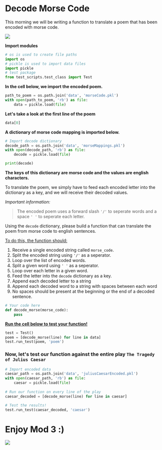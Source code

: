 
# Decode Morse Code

This morning we will be writing a function to translate a poem that has been encoded with morse code.

![](https://media.giphy.com/media/4AUH1t6ccRfhe/giphy.gif)

**Import modules**


```python
# os is used to create file paths
import os
# pickle is used to import data files
import pickle
# test package
from test_scripts.test_class import Test
```

**In the cell below, we import the encoded poem.**


```python
path_to_poem = os.path.join('data', 'morseCode.pkl')
with open(path_to_poem, 'rb') as file:
    data = pickle.load(file)
```

**Let's take a look at the first line of the poem**


```python
data[0]
```

**A dictionary of morse code mapping is imported below.**


```python
# Import decode dictionary
decode_path = os.path.join('data', 'morseMappings.pkl')
with open(decode_path, 'rb') as file:
    decode = pickle.load(file)

print(decode)
```

**The keys of this dictionary are morse code and the values are english characters.**

To translate the poem, we simply have to feed each encoded letter into the dictionary as a key, and we will receive their decoded values.

*Important information:*

>The encoded poem uses a forward slash ```'/'``` to seperate words and a space ```' '``` to seperate each letter.

Using the ```decode``` dictionary, please build a function that can translate the poem from morse code to english sentences.

<u>To do this, the function should:</u>
1. Receive a single encoded string called ```morse_code```.
2. Split the encoded string using ```'/'``` as a seperator.
3. Loop over the list of encoded words.
4. Split a given word using ```' '``` as a seperator.
5. Loop over each letter in a given word.
6. Feed the letter into the ```decode``` dictionary as a key.
7. Append each decoded letter to a string
8. Append each decoded word to a string with spaces between each word
9. No spaces should be present at the beginning or the end of a decoded sentence. 


```python
# Your code here
def decode_morse(morse_code):
    pass
```

<u><b>Run the cell below to test your function!</b></u>


```python
test = Test()
poem = [decode_morse(line) for line in data]
test.run_test(poem, 'poem')
```

### Now, let's test our function against the entire play ```The Tragedy of Julius Caesar```


```python
# Import encoded data
caesar_path = os.path.join('data', 'juliusCaesarEncoded.pkl')
with open(caesar_path, 'rb') as file:
    caesar = pickle.load(file)
    
# Run our function on every line of the play
caesar_decoded = [decode_morse(line) for line in caesar]

# Test the results!
test.run_test(caesar_decoded, 'caesar')
```

# Enjoy Mod 3 :)

![](https://media.giphy.com/media/vzO0Vc8b2VBLi/giphy.gif)


```python

```
